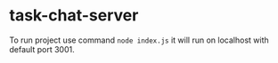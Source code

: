 # task-chat-server

To run project use command `node index.js` it will run on localhost with default port 3001.
